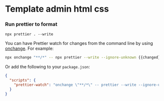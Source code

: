 # Template admin html css

### Run prettier to format

```
npx prettier . --write
```

You can have Prettier watch for changes from the command line by using [onchange](https://www.npmjs.com/package/onchange). For example:

```bash
npx onchange "**/*" -- npx prettier --write --ignore-unknown {{changed}}
```

Or add the following to your `package.json`:

```json
{
  "scripts": {
    "prettier-watch": "onchange \"**/*\" -- prettier --write --ignore-unknown {{changed}}"
  }
}
```